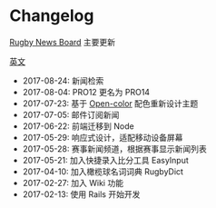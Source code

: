 # Changelog

[Rugby News Board](http://www.rugbynews.space/) 主要更新

[英文](README.md)

* 2017-08-24: 新闻检索
* 2017-08-04: PRO12 更名为 PRO14
* 2017-07-23: 基于 [Open-color](https://yeun.github.io/open-color/) 配色重新设计主题
* 2017-07-05: 邮件订阅新闻
* 2017-06-22: 前端迁移到 Node
* 2017-05-29: 响应式设计，适配移动设备屏幕
* 2017-05-28: 赛事新闻频道，根据赛事显示新闻列表
* 2017-05-21: 加入快捷录入比分工具 EasyInput
* 2017-04-10: 加入橄榄球名词词典 RugbyDict
* 2017-02-27: 加入 Wiki 功能
* 2017-02-13: 使用 Rails 开始开发
